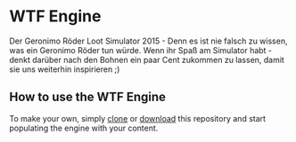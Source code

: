 # WTF Engine

Der Geronimo Röder Loot Simulator 2015 - Denn es ist nie falsch zu wissen, was ein Geronimo Röder tun würde.
Wenn ihr Spaß am Simulator habt - denkt darüber nach den Bohnen ein paar Cent zukommen zu lassen, damit sie uns weiterhin inspirieren ;)

## How to use the WTF Engine

To make your own, simply [clone](github-mac://openRepo/https://github.com/soulwire/WTFEngine) or [download](https://github.com/soulwire/WTFEngine/archive/master.zip) this repository and start populating the engine with your content.
